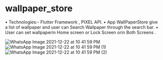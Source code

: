 # wallpaper_store

• Technologies:- Flutter Framework , PIXEL API.
• App WallPaperStore give a list of wallpaper and user can Search
Wallpaper through the search bar.
• User can set wallpaperin Home screen or Lock Screen orin Both
Screens .

![WhatsApp Image 2021-12-22 at 10 41 59 PM](https://user-images.githubusercontent.com/79446374/147130122-16d47b88-effd-4ec0-b9ca-011a2fee978f.jpeg)
![WhatsApp Image 2021-12-22 at 10 41 59 PM (1)](https://user-images.githubusercontent.com/79446374/147130129-5a896e51-0379-4f41-bb68-157ae41d86b0.jpeg)
![WhatsApp Image 2021-12-22 at 10 41 59 PM (2)](https://user-images.githubusercontent.com/79446374/147130135-68824151-a158-45ba-aa93-cb24c1e31876.jpeg)
